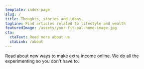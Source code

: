 ```yaml
---
template: index-page
slug: /
title: Thoughts, stories and ideas.
tagline: Find articles related to lifestyle and wealth
featuredImage: /assets/your-fit-pal-home-image.jpg
cta:
  ctaText: Read more about us
  ctaLink: /about
---
```

Read about new ways to make extra income online. We do all the experimenting so you don't have to.